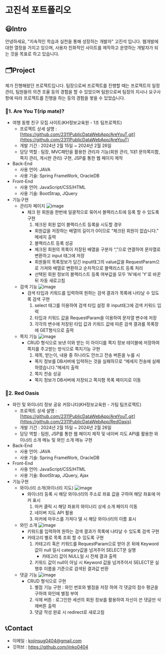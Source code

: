 # 고진석 포트폴리오

## 😃Intro
안녕하세요, "지속적인 학습과 실천을 통해 성장하는 개발자" 고진석 입니다. 웹개발에 대한 열정을 가지고 있으며, 
사용자 친화적인 사이트를 제작하고 운영하는 개발자가 되는 것을 목표로 하고 있습니다.

## 🗂Project
제가 진행해왔던 프로젝트입니다.
팀장으로써 프로젝트를 진행할 때는 프로젝트의 일정 관리, 팀원들의 의견 조율 등의 경험을 할 수 있었으며
팀원으로써 팀장의 지시나 요구사항에 따라 프로젝트를 진행을 하는 등의 경험을 쌓을 수 있었습니다.

### 🛫1. Are You T(rip mate)?
* 여행 동행 친구 모집 사이트(KH정보교육원 - 1조 팀프로젝트)
  - 프로젝트 상세 설명 : [https://github.com/2311PublicDataWebApp/AreYouT.git](https://github.com/2311PublicDataWebApp/AreYouT)
  - 개발 기간 : 2024년 2월 15일 ~ 2024년 2월 26일
  - 담당 역할 : 팀장, MVC패턴을 활용한 관리자 기능(회원 관리, 1대1 문의쪽지함, 쪽지 관리, 게시판 관리) 구현, JSP를 통한 웹 페이지 제작
* Back-End
  - 사용 언어: JAVA
  - 사용 기술: Spring FrameWork, OracleDB
* Front-End
  - 사용 언어: JavaScript/CSS/HTML
  - 사용 기술: BootStrap, JQuery
* 기능구현
  - 관리자 페이지
    ![image](https://github.com/2311PublicDataWebApp/AreYouT/assets/152952078/f1db10f9-66d8-49fd-8536-68f670ac1680)
    * 체크 된 회원을 한번에 일괄적으로 묶어서 블랙리스트에 등록 할 수 있도록 구현
      1)	체크된 회원 없이 블랙리스트 등록을 시도할 경우
        - 회원값을 저장하는 배열의 길이가 0이므로 “체크된 회원이 없습니다.” 메세지 출력
      2)	블랙리스트 등록 성공
        - 체크된 회원의 목록이 저장된 배열을 구분자 “,”으로 연결하여 문자열로 변환하고 input 태그에 저장
        - 회원들의 목록정보가 담긴 input태그의 value값을 RequestParam으로 가져와 배열로 변환하고 순차적으로 블랙리스트 등록 처리
        - 선택된 회원 정보의 블랙리스트 등록 여부값을 모두 'N'에서 'Y'로 바꾼 뒤 자동 새로고침
  - 검색 기능
    ![image](https://github.com/jinko0404/portfolio/assets/152952078/10f4bc45-8f66-4a4e-9cb8-0e0e302d962d)
    * 검색 타입과 키워드를 입력하여 원하는 검색 결과가 목록에 나타날 수 있도록 검색 구현
      1)	select 태그를 이용하여 검색 타입 설정 후 input태그에 검색 키워드 입력
      2)	타입과 키워드 값을 RequestParam을 이용하여 문자열 변수에 저장
      3)	각각의 변수에 저장된 타입 값과 키워드 값에 따른 검색 결과를 목록창에 GET형식으로 출력
  - 쪽지 기능
    ![image](https://github.com/jinko0404/portfolio/assets/152952078/0ef87099-7f8c-4de4-b003-9c7a2d6b3cd6)
    * CRUD 형식으로 보낸 이와 받는 이 아이디를 쪽지 정보 테이블에 저장하여 쪽지를 주고받는 방식으로 쪽지기능 구현
      1)	제목, 받는이, 내용 중 하나라도 안쓰고 전송 버튼을 누를 시
        - 쪽지 정보를 DB서버에 입력하는 것을 실패하므로 “메세지 전송에 실패하였습니다.”메세지 출력
      2)	쪽지 전송 성공
        - 쪽지 정보가 DB서버에 저장되고 쪽지함 목록 페이지로 이동

### :wine_glass:2. Red Oasis
* 와인 및 와이너리 정보 공유 커뮤니티(KH정보교육원 - 가팀 팀프로젝트)
  - 프로젝트 상세 설명 : [https://github.com/2311PublicDataWebApp/AreYouT.git](https://github.com/2311PublicDataWebApp/RedOasis)
  - 개발 기간 : 2024년 2월 15일 ~ 2024년 2월 26일
  - 담당 역할 : 팀원, JSP를 통한 웹 페이지 제작 및 네이버 지도 API를 활용한 와이너리 소개 메뉴 및 와인 소개 메뉴 구현
* Back-End
  - 사용 언어: JAVA
  - 사용 기술: Spring FrameWork, OracleDB
* Front-End
  - 사용 언어: JavaScript/CSS/HTML
  - 사용 기술: BootStrap, JQuery, Ajax
* 기능구현
  - 와이너리 소개(와이너리 지도)
    ![image](https://github.com/jinko0404/portfolio/assets/152952078/af0079d5-299c-4690-92da-ab1973e8d986)
    * 와이너리 등록 시 해당 와이너리의 주소로 좌표 값을 구하여 해당 좌표에 마커 표시
      1)	마커 클릭 시 해당 좌표의 와이너리 상세 소개 페이지 이동
      2)	네이버 지도 API 활용
      3)	마커에 마우스를 가져다 댈 시 해당 와이너리의 이름 표시
  - 와인 소개
   ![image](https://github.com/jinko0404/portfolio/assets/152952078/63a718d3-c3c8-4b27-84b3-739c518985e8)
    * 키워드를 입력하여 원하는 검색 결과가 목록에 나타날 수 있도록 검색 구현
    * 카테고리 별로 목록 조회 할 수 있도록 구현
      1) 카테고리 혹은 키워드를 RequestParam으로 받아 온 뒤에 Keyword값이 null 일시 category값을 넘겨주어 SELECT문 실행
         * 카테고리 값이 NULL일 시 전체 결과 출력
      2) 키워드 값이 null이 아닐 시 Keyword 값을 넘겨주어서 SELECT문 실행후 이름을 기준으로 검색된 결과값 반환
  - 댓글 기능
    ![image](https://github.com/jinko0404/portfolio/assets/152952078/ad36c13c-fdb0-43b5-8c1b-6160e1272e29)
    * CRUD 형식으로 구현
      1)	별점 기능 구현 : 와인 번호와 별점을 저장 하여 각 댓글의 점수 평균을 구하여 와인에 별점 부여
      2)	삭제 버튼 : 로그인한 세션의 회원 정보를 활용하여 자신이 쓴 댓글만 삭제버튼 출력
      3)	댓글 작성 완료 시 redirect로 새로고침
## 📞Contact
  - 이메일 : kojinsug0404@gmail.com
  - 깃허브 : https://github.com/jinko0404
